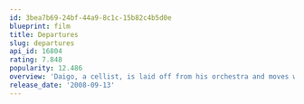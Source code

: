 ```yaml
---
id: 3bea7b69-24bf-44a9-8c1c-15b82c4b5d0e
blueprint: film
title: Departures
slug: departures
api_id: 16804
rating: 7.848
popularity: 12.486
overview: 'Daigo, a cellist, is laid off from his orchestra and moves with his wife back to his small hometown where the living is cheaper. Thinking he’s applying for a job at a travel agency he finds he’s being interviewed for work with departures of a more permanent nature – as an undertaker’s assistant.'
release_date: '2008-09-13'
---
```

